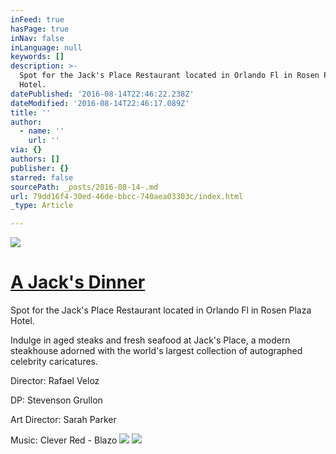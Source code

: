 ```yaml
---
inFeed: true
hasPage: true
inNav: false
inLanguage: null
keywords: []
description: >-
  Spot for the Jack's Place Restaurant located in Orlando Fl in Rosen Plaza
  Hotel.
datePublished: '2016-08-14T22:46:22.238Z'
dateModified: '2016-08-14T22:46:17.089Z'
title: ''
author:
  - name: ''
    url: ''
via: {}
authors: []
publisher: {}
starred: false
sourcePath: _posts/2016-08-14-.md
url: 79dd16f4-30ed-46de-bbcc-740aea03303c/index.html
_type: Article

---
```

![](https://the-grid-user-content.s3-us-west-2.amazonaws.com/e3ecd738-1dfb-4737-a12d-b4bb2a6342ff.png)

# [A Jack's Dinner][0]

Spot for the Jack's Place Restaurant located in Orlando Fl in Rosen Plaza Hotel.

Indulge in aged steaks and fresh seafood at Jack's Place, a modern steakhouse adorned with the world's largest collection of autographed celebrity caricatures.

Director: Rafael Veloz

DP: Stevenson Grullon

Art Director: Sarah Parker

Music: Clever Red - Blazo
![](https://the-grid-user-content.s3-us-west-2.amazonaws.com/395a648c-0e35-4172-9b4e-a58f37bd9f5e.png)
![](https://the-grid-user-content.s3-us-west-2.amazonaws.com/f2b0a38c-60f8-4ea3-a15c-9a2fec92373c.png)

[0]: https://vimeo.com/172480475